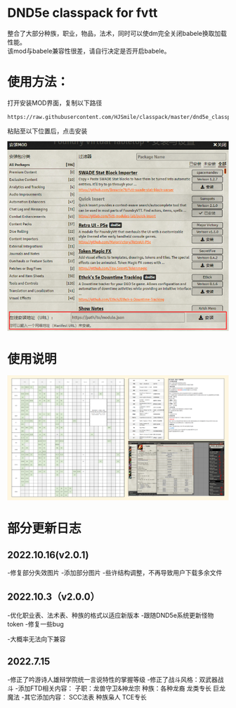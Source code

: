 # DND5e classpack for fvtt

整合了大部分种族，职业，物品，法术，同时可以使dm完全关闭babele换取加载性能。  
该mod与babele兼容性很差，请自行决定是否开启babele。

# 使用方法：  
打开安装MOD界面，复制以下路径

    https://raw.githubusercontent.com/HJSmile/classpack/master/dnd5e_classpack/module.json

粘贴至以下位置后，点击安装

![MODPanel](./image/MODPanel.png)


# 使用说明
![Manual](./image/Manual.png)

# 部分更新日志

## 2022.10.16(v2.0.1)
-修复部分失效图片
-添加部分图片
-些许结构调整，不再导致用户下载多余文件

## 2022.10.3（v2.0.0）
-优化职业表、法术表、种族的格式以适应新版本
-跟随DND5e系统更新怪物token
-修复一些bug

-大概率无法向下兼容


## 2022.7.15
-修正了吟游诗人雄辩学院统一言说特性的掌握等级
-修正了战斗风格：双武器战斗
-添加FTD相关内容：
 子职：龙兽守卫&神龙宗
 种族：各种龙裔
 龙类专长
 巨龙魔法
-其它添加内容：
 SCC法表
 种族枭人
 TCE专长